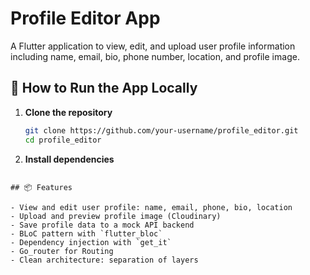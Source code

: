 # Profile Editor App

A Flutter application to view, edit, and upload user profile information including name, email, bio, phone number, location, and profile image.

## 🚀 How to Run the App Locally

1. **Clone the repository**  
   ```bash
   git clone https://github.com/your-username/profile_editor.git
   cd profile_editor

2. **Install dependencies**  

```flutter pub get

## 📦 Features

- View and edit user profile: name, email, phone, bio, location
- Upload and preview profile image (Cloudinary)
- Save profile data to a mock API backend
- BLoC pattern with `flutter_bloc`
- Dependency injection with `get_it`
- Go_router for Routing
- Clean architecture: separation of layers
 